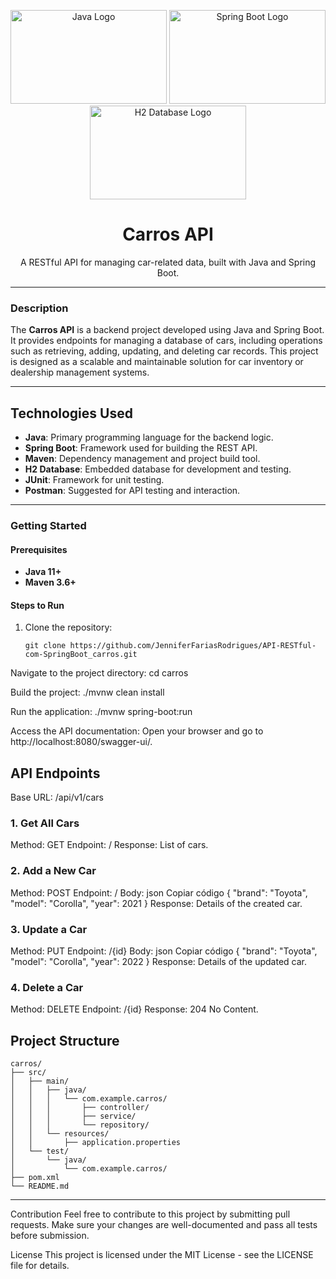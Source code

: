 <p align="center">
 <img src="https://upload.wikimedia.org/wikipedia/en/3/30/Java_programming_language_logo.svg" height="150" width="250" alt="Java Logo">  
 <img src="https://rdrblog.com.br/wp-content/uploads/2020/08/Spring-BOOT-Interview-questions-1.jpg" height="150" width="250" alt="Spring Boot Logo"> 
 <img src="https://h2database.com/html/images/h2-logo-2.png" height="150" width="250" alt="H2 Database Logo">
</p>

<h1 align="center"> Carros API </h1>
<p align="center">A RESTful API for managing car-related data, built with Java and Spring Boot.</p>

---

### Description

The **Carros API** is a backend project developed using Java and Spring Boot. It provides endpoints for managing a database of cars, including operations such as retrieving, adding, updating, and deleting car records. This project is designed as a scalable and maintainable solution for car inventory or dealership management systems.

---

## **Technologies Used**

- **Java**: Primary programming language for the backend logic.
- **Spring Boot**: Framework used for building the REST API.
- **Maven**: Dependency management and project build tool.
- **H2 Database**: Embedded database for development and testing.
- **JUnit**: Framework for unit testing.
- **Postman**: Suggested for API testing and interaction.

---

### Getting Started

#### Prerequisites

- **Java 11+**
- **Maven 3.6+**

#### Steps to Run

1. Clone the repository:
   ```
   git clone https://github.com/JenniferFariasRodrigues/API-RESTful-com-SpringBoot_carros.git

Navigate to the project directory:
cd carros

Build the project:
./mvnw clean install

Run the application:
./mvnw spring-boot:run

Access the API documentation:
Open your browser and go to http://localhost:8080/swagger-ui/.

## API Endpoints
Base URL: /api/v1/cars

### 1. Get All Cars
Method: GET
Endpoint: /
Response: List of cars.

### 2. Add a New Car
Method: POST
Endpoint: /
Body:
json
Copiar código
{
  "brand": "Toyota",
  "model": "Corolla",
  "year": 2021
}
Response: Details of the created car.

### 3. Update a Car
Method: PUT
Endpoint: /{id}
Body:
json
Copiar código
{
  "brand": "Toyota",
  "model": "Corolla",
  "year": 2022
}
Response: Details of the updated car.

### 4. Delete a Car
Method: DELETE
Endpoint: /{id}
Response: 204 No Content.

## Project Structure

 ```
carros/
├── src/
│   ├── main/
│   │   ├── java/
│   │   │   └── com.example.carros/
│   │   │       ├── controller/
│   │   │       ├── service/
│   │   │       └── repository/
│   │   └── resources/
│   │       ├── application.properties
│   └── test/
│       └── java/
│           └── com.example.carros/
├── pom.xml
└── README.md
 ```
---
Contribution
Feel free to contribute to this project by submitting pull requests. Make sure your changes are well-documented and pass all tests before submission.

License
This project is licensed under the MIT License - see the LICENSE file for details.




